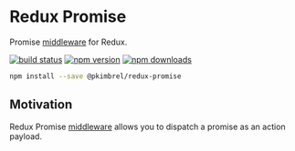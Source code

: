 # Redux Promise

Promise [middleware](https://redux.js.org/advanced/middleware) for Redux.

[![build status](https://img.shields.io/travis/com/pkimbrel/redux-promise)](https://travis-ci.org/pkimbrel/redux-promise)
[![npm version](https://img.shields.io/npm/v/@pkimbrel/redux-promise.svg?style=flat-square)](https://www.npmjs.com/package/@pkimbrel/redux-promise)
[![npm downloads](https://img.shields.io/npm/dm/@pkimbrel/redux-promise.svg?style=flat-square)](https://www.npmjs.com/package/@pkimbrel/redux-promise)

```sh
npm install --save @pkimbrel/redux-promise
```

## Motivation

Redux Promise [middleware](https://redux.js.org/advanced/middleware)
allows you to dispatch a promise as an action payload.
